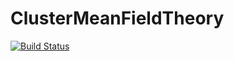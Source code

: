 # ClusterMeanFieldTheory

[![Build Status](https://github.com/lgresista/ClusterMeanFieldTheory.jl/actions/workflows/CI.yml/badge.svg?branch=main)](https://github.com/lgresista/ClusterMeanFieldTheory.jl/actions/workflows/CI.yml?query=branch%3Amain)

